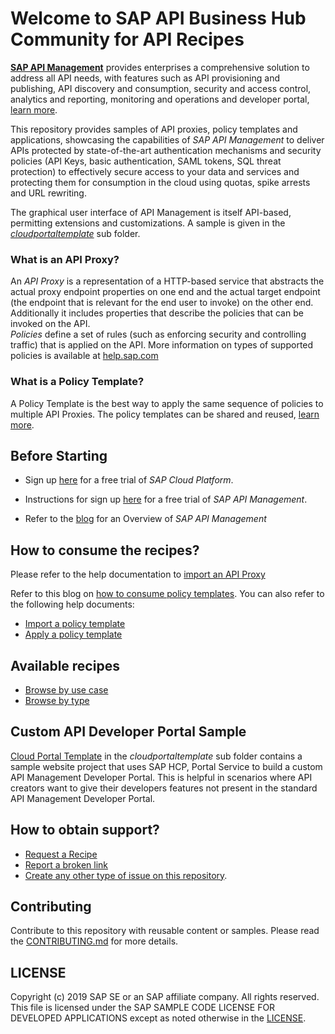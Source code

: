 # Welcome to SAP API Business Hub Community for API Recipes

[**SAP API Management**](https://www.sap.com/products/cloud-platform/capabilities/integration.api-management.html) provides enterprises a comprehensive solution to address all API needs, with features such as API provisioning and publishing, API discovery and consumption, security and access control, analytics and reporting, monitoring and operations and developer portal, [learn more](https://help.sap.com/viewer/66d066d903c2473f81ec33acfe2ccdb4/Cloud/en-US/0aef7634df25497896abf18faac8a1ce.html).  

This repository provides samples of API proxies, policy templates and applications, showcasing the capabilities of *SAP API Management* to deliver APIs protected by state-of-the-art authentication mechanisms and security policies (API Keys, basic authentication, SAML tokens, SQL threat protection) to effectively secure access to your data and services and protecting them for consumption in the cloud using quotas, spike arrests and URL rewriting.

The graphical user interface of API Management is itself API-based, permitting extensions and customizations. A sample is given in the [*cloudportaltemplate*](./cloudportaltemplate) sub folder.

### What is an API Proxy?
An *API Proxy* is a representation of a HTTP-based service that abstracts the actual proxy endpoint properties on one end and the actual target endpoint (the endpoint that is relevant for the end user to invoke) on the other end. Additionally it includes properties that describe the policies that can be invoked on the API.\
 *Policies* define a set of rules (such as enforcing security and controlling traffic) that is applied on the API. More information on types of supported policies is available at [help.sap.com](https://help.hana.ondemand.com/apim_od/frameset.htm?7e4f3e590f164996994cddc8e48bf7f5.html)

### What is a Policy Template?
A Policy Template is the best way to apply the same sequence of policies to multiple API Proxies. The policy templates can be shared and reused, [learn more](https://blogs.sap.com/2017/08/28/policy-management-made-easy-with-templates-in-sap-api-management/).  

## Before Starting

* Sign up [here](https://hcp.sap.com/try.html) for a free trial of *SAP Cloud Platform*.

* Instructions for sign up [here](http://scn.sap.com/community/api-management/blog/2016/02/02/free-trial-of-sap-api-management-on-hana-cloud-platform-is-available-now) for a free trial of *SAP API Management*.

* Refer to the [blog](http://scn.sap.com/docs/-71207) for an Overview of *SAP API Management*

## How to consume the recipes?
Please refer to the help documentation to [import an API Proxy](https://help.sap.com/viewer/66d066d903c2473f81ec33acfe2ccdb4/Cloud/en-US/9342a932441e45cd9636eb0a01a89958.html)

Refer to this blog on  [how to consume policy templates](https://blogs.sap.com/2017/03/08/sap-api-management-simplify-your-life-with-policy-templates/). You can also refer to the following help documents:
* [Import a policy template](https://help.sap.com/viewer/66d066d903c2473f81ec33acfe2ccdb4/Cloud/en-US/52263adfe7d9407bbc55eb57594e6500.html)
* [Apply a policy template](https://help.sap.com/viewer/66d066d903c2473f81ec33acfe2ccdb4/Cloud/en-US/269442f98bc343eb8d4deb09f87a0680.html)

## Available recipes
* [Browse by use case](api-recipes-by-usecase.md)
* [Browse by type](api-recipes-by-type.md)

## Custom API Developer Portal Sample

[Cloud Portal Template](./cloudportaltemplate) in the *cloudportaltemplate* sub folder contains a sample website project that uses SAP HCP, Portal Service to build a custom API Management Developer Portal. This is helpful in scenarios where API creators want to give their developers features not present in the standard API Management Developer Portal.

## How to obtain support?
* [Request a Recipe](https://github.com/SAP-samples/apibusinesshub-api-recipes/issues/new?assignees=&labels=Recipe%20Request&template=recipe-request.md&title=How+to++)
* [Report a broken link](https://github.com/SAP-samples/apibusinesshub-api-recipes/issues/new?assignees=&labels=documentation&template=bug_report.md&title=Broken%20Link)
* [Create any other type of issue on this repository](https://github.com/SAP-samples/apibusinesshub-api-recipes/issues/new).

## Contributing
Contribute to this repository with reusable content or samples. Please read the [CONTRIBUTING.md](CONTRIBUTING.md) for more details.

## LICENSE
Copyright (c) 2019 SAP SE or an SAP affiliate company. All rights reserved.
This file is licensed under the SAP SAMPLE CODE LICENSE FOR DEVELOPED APPLICATIONS except as noted otherwise in the [LICENSE](LICENSE).
